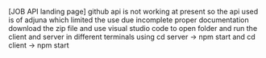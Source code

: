 [JOB API landing page] 
 github api is not working at present so the api used is of adjuna which limited the use due incomplete proper documentation 
 download the zip file and use visual studio code to open folder and  run the client and server in different terminals using cd server -> npm start and cd client -> npm start
